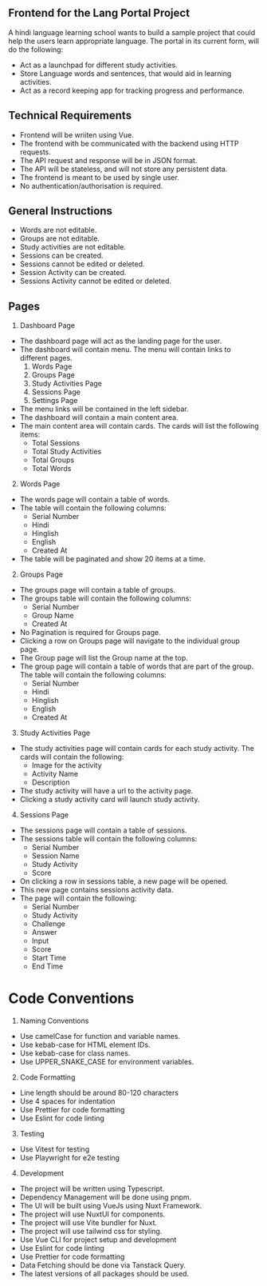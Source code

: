 ## Frontend for the Lang Portal Project
A hindi language learning school wants to build a sample project that could help the users learn appropriate language.
The portal in its current form, will do the following:
- Act as a launchpad for different study activities.
- Store Language words and sentences, that would aid in learning activities. 
- Act as a record keeping app for tracking progress and performance.

## Technical Requirements
- Frontend will be wriiten using Vue.
- The frontend with be communicated with the backend using HTTP requests.
- The API request and response will be in JSON format.
- The API will be stateless, and will not store any persistent data.
- The frontend is meant to be used by single user.
- No authentication/authorisation is required.

## General Instructions
- Words are not editable.
- Groups are not editable.
- Study activities are not editable.
- Sessions can be created.
- Sessions cannot be edited or deleted.
- Session Activity can be created.
- Sessions Activity cannot be edited or deleted. 

## Pages
1. Dashboard Page  
- The dashboard page will act as the landing page for the user. 
- The dashboard will contain menu. The menu will contain links to different pages.
    1. Words Page
    2. Groups Page
    3. Study Activities Page
    4. Sessions Page
    5. Settings Page
- The menu links will be contained in the left sidebar.
- The dashboard will contain a main content area.
- The main content area will contain cards. The cards will list the following items: 
    - Total Sessions
    - Total Study Activities
    - Total Groups
    - Total Words

2. Words Page
- The words page will contain a table of words.
- The table will contain the following columns: 
    - Serial Number
    - Hindi
    - Hinglish
    - English
    - Created At
- The table will be paginated and show 20 items at a time. 

2. Groups Page
- The groups page will contain a table of groups.
- The groups table will contain the following columns: 
    - Serial Number
    - Group Name
    - Created At
- No Pagination is required for Groups page. 
- Clicking a row on Groups page will navigate to the individual group page. 
- The Group page will list the Group name at the top.
- The group page will contain a table of words that are part of the group. The table will contain the following columns:
    - Serial Number
    - Hindi
    - Hinglish
    - English
    - Created At

3. Study Activities Page
- The study activities page will contain cards for each study activity. The cards will contain the following:
    - Image for the activity
    - Activity Name
    - Description
- The study activity will have a url to the activity page.
- Clicking a study activity card will launch study activity.

4. Sessions Page
- The sessions page will contain a table of sessions.
- The sessions table will contain the following columns: 
    - Serial Number
    - Session Name
    - Study Activity
    - Score
- On clicking a row in sessions table, a new page will be opened. 
- This new page contains sessions activity data.
- The page will contain the following:
    - Serial Number
    - Study Activity
    - Challenge
    - Answer
    - Input
    - Score
    - Start Time
    - End Time

# Code Conventions
1. Naming Conventions
- Use camelCase for function and variable names.
- Use kebab-case for HTML element IDs.
- Use kebab-case for class names.
- Use UPPER_SNAKE_CASE for environment variables.

2. Code Formatting
- Line length should be around 80-120 characters
- Use 4 spaces for indentation
- Use Prettier for code formatting
- Use Eslint for code linting

3. Testing
- Use Vitest for testing
- Use Playwright for e2e testing

4. Development
- The project will be written using Typescript.
- Dependency Management will be done using pnpm.
- The UI will be built using VueJs using Nuxt Framework.
- The project will use NuxtUI for components. 
- The project will use Vite bundler for Nuxt.
- The project will use tailwind css for styling.
- Use Vue CLI for project setup and development
- Use Eslint for code linting
- Use Prettier for code formatting
- Data Fetching should be done via Tanstack Query. 
- The latest versions of all packages should be used.